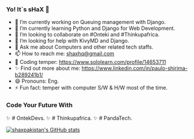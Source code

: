 ### Yo! It`s sHaX 👋

- 🔭 I’m currently working on Queuing management with Django.
- 🌱 I’m currently learning Python and Django for Web Development.
- 👯 I’m looking to collaborate on #Onteki and #Thinkupafrica.
- 🤔 I’m looking for help with KivyMD and Django.
- 💬 Ask me about Computers and other related tech staffs.
- 📫 How to reach me: shaxhq@gmail.com
- 🌱 Coding temper: https://www.sololearn.com/profile/14653711
- ✨ Find out more about me: https://www.linkedin.com/in/paulo-shirima-b289241b1/
- 😄 Pronouns: Eng.
- ⚡ Fun fact: temper with computer S/W & H/W most of the time.


### Code Your Future With

✨ # OntekDevs.
✨ # Thinkupafrica.
✨ # PandaTech.


[![shaxpakistan's GitHub stats](https://github-readme-stats.vercel.app/api?username=shaxpakistan&show_icons=true&hide=issues&theme=radical&border_color=141414)](https://github.com/shaxpakistan/README)
